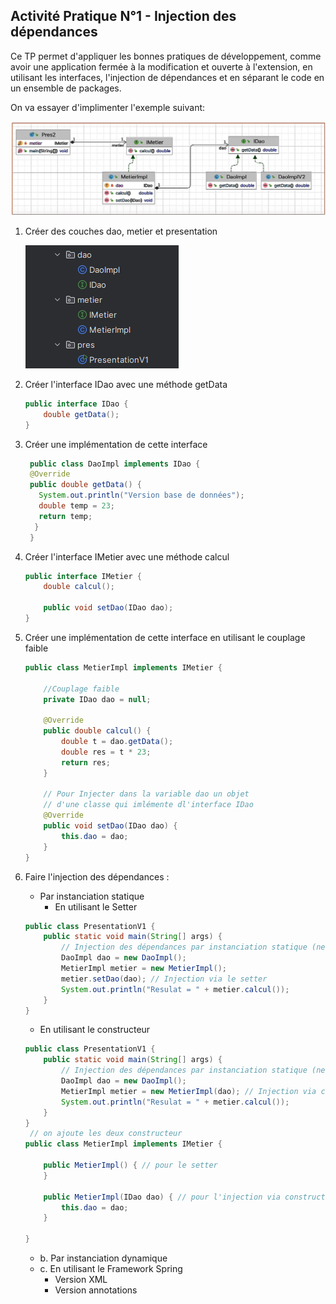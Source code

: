 ## Activité Pratique N°1 - Injection des dépendances

Ce TP permet d'appliquer les bonnes pratiques de développement, comme avoir une application fermée à la modification et ouverte à l'extension, en utilisant les interfaces, l'injection de dépendances et en séparant le code en un ensemble de packages.

On va essayer d'implimenter l'exemple suivant:

![img.png](images/img.png)
1. Créer des couches dao, metier et presentation

    ![img_1.png](img_1.png)
2. Créer l'interface IDao avec une méthode getData
    ```java
    public interface IDao {
        double getData();
    }
    ```
3. Créer une implémentation de cette interface
   ```java
    public class DaoImpl implements IDao {
    @Override
    public double getData() {
      System.out.println("Version base de données");
      double temp = 23;
      return temp;
     }
    }
    ```
4. Créer l'interface IMetier avec une méthode calcul
    ```java
    public interface IMetier {
        double calcul();
    
        public void setDao(IDao dao);
    }
    ```
5. Créer une implémentation de cette interface en utilisant le couplage faible
    ```java
    public class MetierImpl implements IMetier {
    
        //Couplage faible
        private IDao dao = null;
    
        @Override
        public double calcul() {
            double t = dao.getData();
            double res = t * 23;
            return res;
        }
    
        // Pour Injecter dans la variable dao un objet
        // d'une classe qui imlémente dl'interface IDao
        @Override
        public void setDao(IDao dao) {
            this.dao = dao;
        }
    }
    
    ```
6. Faire l'injection des dépendances :
   - Par instanciation statique
     - En utilisant le Setter
    ```java
    public class PresentationV1 {
        public static void main(String[] args) {
            // Injection des dépendances par instanciation statique (new)
            DaoImpl dao = new DaoImpl();
            MetierImpl metier = new MetierImpl();
            metier.setDao(dao); // Injection via le setter
            System.out.println("Resulat = " + metier.calcul());
        }
    }
    ```
    - En utilisant le constructeur 
    ```java
    public class PresentationV1 {
        public static void main(String[] args) {
            // Injection des dépendances par instanciation statique (new)
            DaoImpl dao = new DaoImpl();
            MetierImpl metier = new MetierImpl(dao); // Injection via constructeur
            System.out.println("Resulat = " + metier.calcul());
        }
    }
     // on ajoute les deux constructeur 
    public class MetierImpl implements IMetier {
    
        public MetierImpl() { // pour le setter
        }
    
        public MetierImpl(IDao dao) { // pour l'injection via constructreur
            this.dao = dao;
        }
    
    }
    ```
   - b. Par instanciation dynamique
   - c. En utilisant le Framework Spring
     - Version XML
     - Version annotations